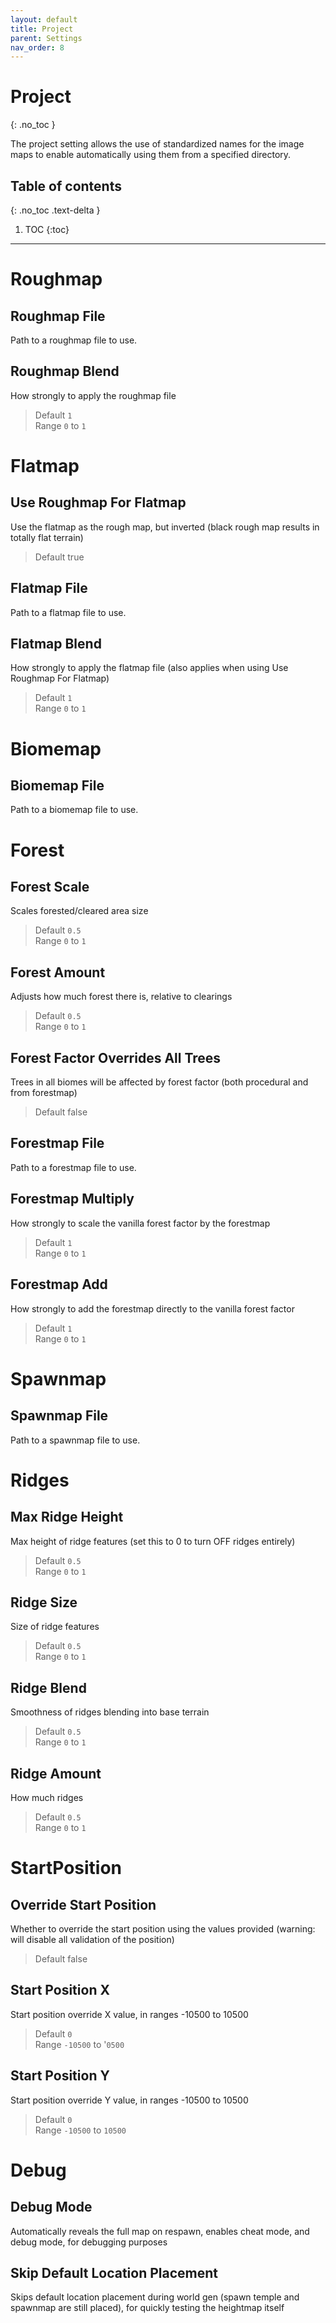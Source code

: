 ```yaml
---
layout: default
title: Project
parent: Settings
nav_order: 8
---
```


# Project
{: .no_toc }

The project setting allows the use of standardized names for the image maps to enable automatically using them from a specified directory.

## Table of contents
{: .no_toc .text-delta }

1. TOC
{:toc}

---

# Roughmap
## Roughmap File
Path to a roughmap file to use.
## Roughmap Blend
How strongly to apply the roughmap file
> Default `1`  
> Range `0` to `1`

# Flatmap
## Use Roughmap For Flatmap
Use the flatmap as the rough map, but inverted (black rough map results in totally flat terrain)
> Default true  
## Flatmap File
Path to a flatmap file to use.
## Flatmap Blend
How strongly to apply the flatmap file (also applies when using Use Roughmap For Flatmap)
> Default `1`  
> Range `0` to `1`

# Biomemap
## Biomemap File
Path to a biomemap file to use.

# Forest
## Forest Scale
Scales forested/cleared area size
> Default `0.5`  
> Range `0` to `1`
## Forest Amount
Adjusts how much forest there is, relative to clearings
> Default `0.5`  
> Range `0` to `1`
## Forest Factor Overrides All Trees
Trees in all biomes will be affected by forest factor (both procedural and from forestmap)
> Default false  
## Forestmap File
Path to a forestmap file to use.
## Forestmap Multiply
How strongly to scale the vanilla forest factor by the forestmap
> Default `1`  
> Range `0` to `1`
## Forestmap Add
How strongly to add the forestmap directly to the vanilla forest factor
> Default `1`  
> Range `0` to `1`

# Spawnmap
## Spawnmap File
Path to a spawnmap file to use.

# Ridges
## Max Ridge Height
Max height of ridge features (set this to 0 to turn OFF ridges entirely)
> Default `0.5`  
> Range `0` to `1`
## Ridge Size
Size of ridge features
> Default `0.5`  
> Range `0` to `1`
## Ridge Blend
Smoothness of ridges blending into base terrain
> Default `0.5`  
> Range `0` to `1`
## Ridge Amount
How much ridges
> Default `0.5`  
> Range `0` to `1`

# StartPosition
## Override Start Position
Whether to override the start position using the values provided (warning: will disable all validation of the position)
> Default false  
## Start Position X
Start position override X value, in ranges -10500 to 10500
> Default `0`  
> Range `-10500` to '`0500`
## Start Position Y
Start position override Y value, in ranges -10500 to 10500
> Default `0`  
> Range `-10500` to `10500`

# Debug
## Debug Mode
Automatically reveals the full map on respawn, enables cheat mode, and debug mode, for debugging purposes
## Skip Default Location Placement
Skips default location placement during world gen (spawn temple and spawnmap are still placed), for quickly testing the heightmap itself